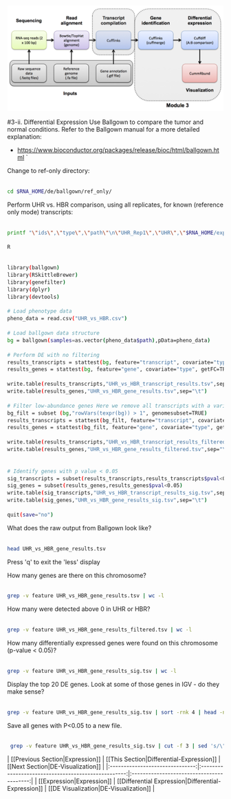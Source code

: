 ![RNA-seq Flowchart - Module 4](Images/RNA-seq_Flowchart4.png)

#3-ii. Differential Expression
Use Ballgown to compare the tumor and normal conditions. Refer to the Ballgown manual for a more detailed explanation:
* https://www.bioconductor.org/packages/release/bioc/html/ballgown.html
`

Change to ref-only directory:

```bash

cd $RNA_HOME/de/ballgown/ref_only/

```

Perform UHR vs. HBR comparison, using all replicates, for known (reference only mode) transcripts:

```bash

printf "\"ids\",\"type\",\"path\"\n\"UHR_Rep1\",\"UHR\",\"$RNA_HOME/expression/stringtie/ref_only/UHR_Rep1\"\n\"UHR_Rep2\",\"UHR\",\"$RNA_HOME/expression/stringtie/ref_only/UHR_Rep2\"\n\"UHR_Rep3\",\"UHR\",\"$RNA_HOME/expression/stringtie/ref_only/UHR_Rep3\"\n\"HBR_Rep1\",\"HBR\",\"$RNA_HOME/expression/stringtie/ref_only/HBR_Rep1\"\n\"HBR_Rep2\",\"HBR\",\"$RNA_HOME/expression/stringtie/ref_only/HBR_Rep2\"\n\"HBR_Rep3\",\"HBR\",\"$RNA_HOME/expression/stringtie/ref_only/HBR_Rep3\"\n" > UHR_vs_HBR.csv

R

```

```bash

library(ballgown)
library(RSkittleBrewer)
library(genefilter)
library(dplyr)
library(devtools)

# Load phenotype data
pheno_data = read.csv("UHR_vs_HBR.csv")

# Load ballgown data structure
bg = ballgown(samples=as.vector(pheno_data$path),pData=pheno_data)

# Perform DE with no filtering
results_transcripts = stattest(bg, feature="transcript", covariate="type", getFC=TRUE, meas="FPKM")
results_genes = stattest(bg, feature="gene", covariate="type", getFC=TRUE, meas="FPKM")

write.table(results_transcripts,"UHR_vs_HBR_transcript_results.tsv",sep="\t")
write.table(results_genes,"UHR_vs_HBR_gene_results.tsv",sep="\t")

# Filter low-abundance genes Here we remove all transcripts with a variance across samples less than one
bg_filt = subset (bg,"rowVars(texpr(bg)) > 1", genomesubset=TRUE)
results_transcripts = stattest(bg_filt, feature="transcript", covariate="type", getFC=TRUE, meas="FPKM")
results_genes = stattest(bg_filt, feature="gene", covariate="type", getFC=TRUE, meas="FPKM")

write.table(results_transcripts,"UHR_vs_HBR_transcript_results_filtered.tsv",sep="\t")
write.table(results_genes,"UHR_vs_HBR_gene_results_filtered.tsv",sep="\t")


# Identify genes with p value < 0.05
sig_transcripts = subset(results_transcripts,results_transcripts$pval<0.05)
sig_genes = subset(results_genes,results_genes$pval<0.05)
write.table(sig_transcripts,"UHR_vs_HBR_transcript_results_sig.tsv",sep="\t")
write.table(sig_genes,"UHR_vs_HBR_gene_results_sig.tsv",sep="\t")

quit(save="no")

```


What does the raw output from Ballgown look like?

```bash

head UHR_vs_HBR_gene_results.tsv


```

Press 'q' to exit the 'less' display

How many genes are there on this chromosome?

```bash

grep -v feature UHR_vs_HBR_gene_results.tsv | wc -l

```

How many were detected above 0 in UHR or HBR?

```bash

grep -v feature UHR_vs_HBR_gene_results_filtered.tsv | wc -l

```

How many differentially expressed genes were found on this chromosome (p-value < 0.05)?

```bash

grep -v feature UHR_vs_HBR_gene_results_sig.tsv | wc -l

```

Display the top 20 DE genes. Look at some of those genes in IGV - do they make sense?

```bash

grep -v feature UHR_vs_HBR_gene_results_sig.tsv | sort -rnk 4 | head -n 20

```

Save all genes with P<0.05 to a new file.

```bash

 grep -v feature UHR_vs_HBR_gene_results_sig.tsv | cut -f 3 | sed 's/\"//g' > DE_genes.txt

```

| [[Previous Section|Expression]] | [[This Section|Differential-Expression]]            | [[Next Section|DE-Visualization]] |
|:-------------------------------:|:---------------------------------------------------:|:-----------------------------------------:|
| [[Expression|Expression]]       | [[Differential Expression|Differential-Expression]] | [[DE Visualization|DE-Visualization]] |
